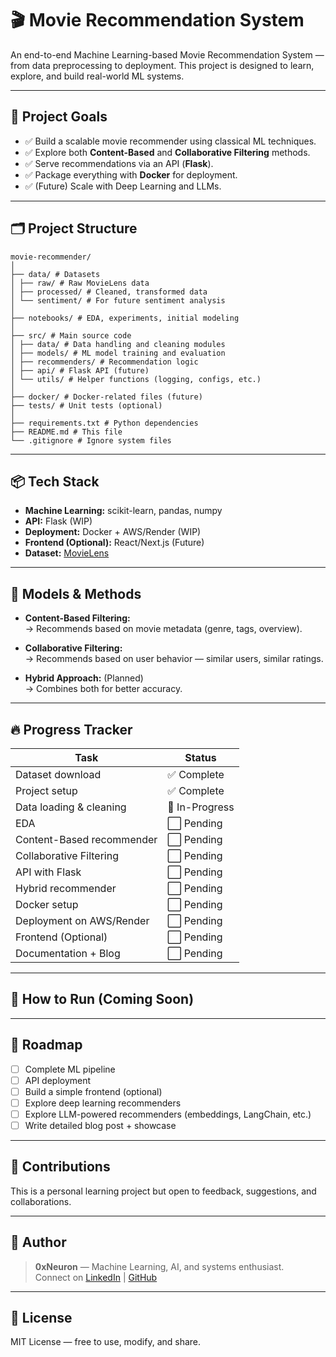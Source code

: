 # 🎬 Movie Recommendation System

An end-to-end Machine Learning-based Movie Recommendation System — from data preprocessing to deployment. This project is designed to learn, explore, and build real-world ML systems.

---

## 🚀 Project Goals
- ✅ Build a scalable movie recommender using classical ML techniques.
- ✅ Explore both **Content-Based** and **Collaborative Filtering** methods.
- ✅ Serve recommendations via an API (**Flask**).
- ✅ Package everything with **Docker** for deployment.
- ✅ (Future) Scale with Deep Learning and LLMs.

---

## 🗂️ Project Structure
```
movie-recommender/
│
├── data/ # Datasets
│ ├── raw/ # Raw MovieLens data
│ ├── processed/ # Cleaned, transformed data
│ └── sentiment/ # For future sentiment analysis
│
├── notebooks/ # EDA, experiments, initial modeling
│
├── src/ # Main source code
│ ├── data/ # Data handling and cleaning modules
│ ├── models/ # ML model training and evaluation
│ ├── recommenders/ # Recommendation logic
│ ├── api/ # Flask API (future)
│ └── utils/ # Helper functions (logging, configs, etc.)
│
├── docker/ # Docker-related files (future)
├── tests/ # Unit tests (optional)
│
├── requirements.txt # Python dependencies
├── README.md # This file
└── .gitignore # Ignore system files
```

---

## 📦 Tech Stack

- **Machine Learning:** scikit-learn, pandas, numpy
- **API:** Flask (WIP)
- **Deployment:** Docker + AWS/Render (WIP)
- **Frontend (Optional):** React/Next.js (Future)
- **Dataset:** [MovieLens](https://grouplens.org/datasets/movielens/)

---

## 🧠 Models & Methods

- **Content-Based Filtering:**  
→ Recommends based on movie metadata (genre, tags, overview).

- **Collaborative Filtering:**  
→ Recommends based on user behavior — similar users, similar ratings.

- **Hybrid Approach:** (Planned)  
→ Combines both for better accuracy.

---

## 🔥 Progress Tracker

| Task                        | Status        |
|-----------------------------|---------------|
| Dataset download            | ✅ Complete   |
| Project setup               | ✅ Complete   |
| Data loading & cleaning     | 🔄 In-Progress|
| EDA                         | ⬜ Pending    |
| Content-Based recommender   | ⬜ Pending    |
| Collaborative Filtering     | ⬜ Pending    |
| API with Flask              | ⬜ Pending    |
| Hybrid recommender          | ⬜ Pending    |
| Docker setup                | ⬜ Pending    |
| Deployment on AWS/Render    | ⬜ Pending    |
| Frontend (Optional)         | ⬜ Pending    |
| Documentation + Blog        | ⬜ Pending    |

---

## 📄 How to Run (Coming Soon)


---

## 🌟 Roadmap

- [ ] Complete ML pipeline
- [ ] API deployment
- [ ] Build a simple frontend (optional)
- [ ] Explore deep learning recommenders
- [ ] Explore LLM-powered recommenders (embeddings, LangChain, etc.)
- [ ] Write detailed blog post + showcase

---

## 🤝 Contributions

This is a personal learning project but open to feedback, suggestions, and collaborations.

---

## 🧠 Author

> **0xNeuron** — Machine Learning, AI, and systems enthusiast.  
> Connect on [LinkedIn](https://linkedin.com/) | [GitHub](https://github.com/0xneuron/)

---

## 📜 License

MIT License — free to use, modify, and share.

